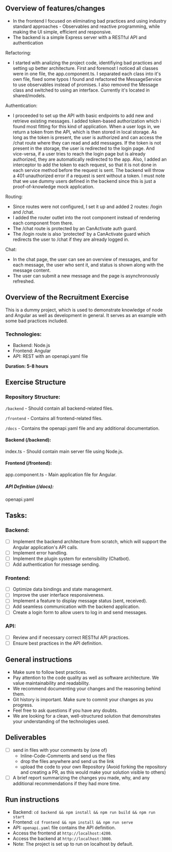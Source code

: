 ## Overview of features/changes

- In the frontend I focused on eliminating bad practices and using industry standard approaches - Observables and reactive programming, while making the UI simple, efficient and responsive.
- The backend is a simple Express server with a RESTful API and authentication

Refactoring:

- I started with analizing the project code, identifiying bad practices and setting up better architecture.
First and foremost I noticed all classes were in one file, the app.component.ts. 
I separated each class into it's own file, fixed some typos I found and refactored the MessageService to use observables instead of promises. I also removed the Message class and switched to using an interface. Currently it's located in shared/models.

Authentication:

- I proceeded to set up the API with basic endpoints to add new and retrieve existing messages. I added token-based authorization which i found most fitting for this kind of application.
When a user logs in, we return a token from the API, which is then stored in local storage. As long as the token is present, the user is authorized and can access the /chat route where they can read and add messages. If the token is not present in the storage, the user is redirected to the login page. And vice-versa, if a user tries to reach the login page but is already authorized, they are automatically redirected to the app.
Also, I added an interceptor to add the token to each request, so that it is not done in each service method before the request is sent. The backend will throw a 401 unauthorized error if a request is sent without a token.
I must note that we use dummy users defined in the backend since this is just a proof-of-knowledge mock application.

Routing: 

- Since routes were not configured, I set it up and added 2 routes: /login and /chat.
- I added the router outlet into the root component instead of rendering each component from there.
- The /chat route is protected by an CanActivate auth guard.
- The /login route is also 'protected' by a CanActivate guard which redirects the user to /chat if they are already logged in.

Chat:

- In the chat page, the user can see an overview of messages, and for each message, the user who sent it, and status is shown along with the message content.
- The user can submit a new message and the page is asynchronously refreshed. 



## Overview of the Recruitment Exercise

This is a dummy project, which is used to demonstrate knowledge of node and Angular as well as development in general. It serves as an example with some bad practices included.

### Technologies:

- Backend: Node.js
- Frontend: Angular
- API: REST with an openapi.yaml file

**Duration: 5-8 hours**

## Exercise Structure

### Repository Structure:

`/backend` - Should contain all backend-related files.

`/frontend` - Contains all frontend-related files.

`/docs` - Contains the openapi.yaml file and any additional documentation.

#### Backend (/backend):

index.ts - Should contain main server file using Node.js.

#### Frontend (/frontend):

app.component.ts - Main application file for Angular.

##### API Definition (/docs):

openapi.yaml

## Tasks:

### Backend:
- [ ] Implement the backend architecture from scratch, which will support the Angular application's API calls.
- [ ] Implement error handling.
- [ ] Implement the plugin system for extensibility (Chatbot).
- [ ] Add authentication for message sending.
### Frontend:
- [ ] Optimize data bindings and state management.
- [ ] Improve the user interface responsiveness.
- [ ] Implement a feature to display message status (sent, received).
- [ ] Add seamless communication with the backend application.
- [ ] Create a login form to allow users to log in and send messages.
### API:
- [ ] Review and if necessary correct RESTful API practices.
- [ ] Ensure best practices in the API definition.

## General instructions

- Make sure to follow best practices.
- Pay attention to the code quality as well as software architecture. We value maintainability and readability.
- We recommend documenting your changes and the reasoning behind them.
- Git history is important. Make sure to commit your changes as you progress.
- Feel free to ask questions if you have any doubts.
- We are looking for a clean, well-structured solution that demonstrates your understanding of the technologies used.

## Deliverables

- [ ] send in files with your comments by (one of)
    - Inline-Code-Comments and send us the files
    - drop the files anywhere and send us the link
    - upload the code to your own Repository (Avoid forking the repository and creating a PR, as this would make your solution visible to others)
- [ ] A brief report summarizing the changes you made, why, and any additional recommendations if they had more time.

## Run instructions

- Backend: `cd backend && npm install && npm run build && npm run start`
- Frontend: `cd frontend && npm install && npm run serve`
- API: `openapi.yaml` file contains the API definition.
- Access the frontend at `http://localhost:4200`.
- Access the backend at `http://localhost:3000`.
- Note: The project is set up to run on localhost by default.
